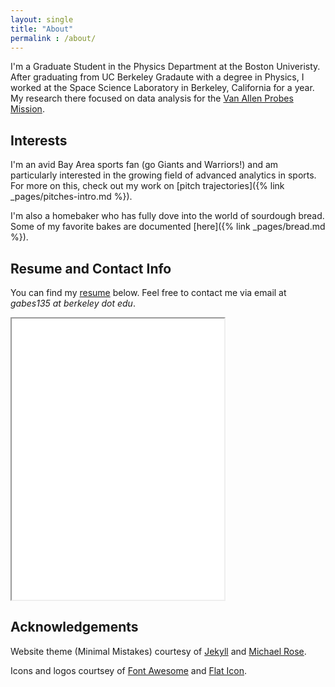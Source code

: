 ```yaml
---
layout: single
title: "About"
permalink : /about/
---
```


I'm a Graduate Student in the Physics Department at the Boston Univeristy. After graduating from UC Berkeley Gradaute with a degree in Physics, I worked at the Space Science Laboratory in Berkeley, California for a year. My research there focused on data analysis for the [Van Allen Probes Mission](http://vanallenprobes.jhuapl.edu/).

## Interests
I'm an avid Bay Area sports fan (go Giants and Warriors!) and am particularly interested in the growing field of advanced analytics in sports. For more on this, check out my work on [pitch trajectories]({% link _pages/pitches-intro.md %}).

I'm also a homebaker who has fully dove into the world of sourdough bread. Some of my favorite bakes are documented [here]({% link _pages/bread.md %}).

## Resume and Contact Info
You can find my [resume](/assets/CV_current.pdf) below. Feel free to contact me via email at *gabes135 at berkeley dot edu*.

<iframe 
	align="center" 
	id="cv"
    title="CV"
    width="340"
    height="450"
    src="/assets/CV_current.pdf">
</iframe>

## Acknowledgements
Website theme (Minimal Mistakes) courtesy of [Jekyll](https://jekyllrb.com/) and [Michael Rose](https://github.com/mmistakes). 

Icons and logos courtsey of [Font Awesome](https://fontawesome.com) and [Flat Icon](https://www.flaticon.com).


